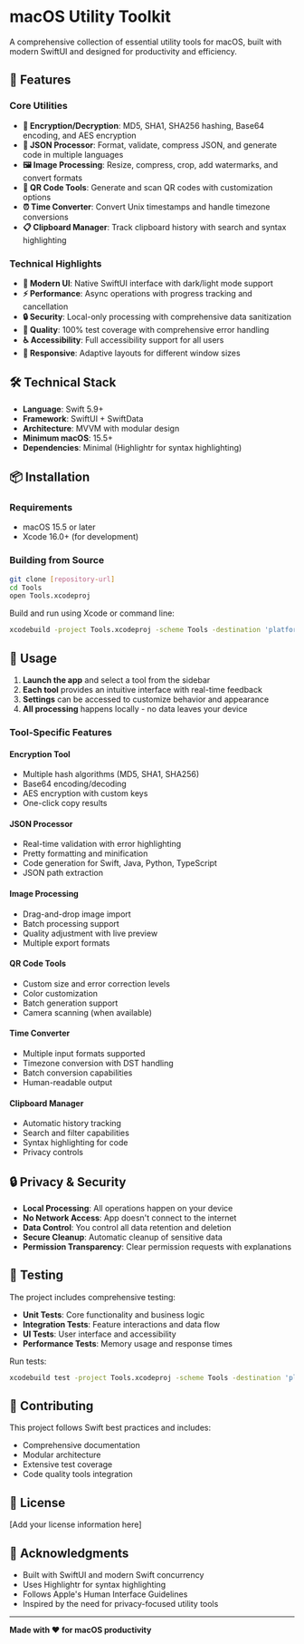 # macOS Utility Toolkit

A comprehensive collection of essential utility tools for macOS, built with modern SwiftUI and designed for productivity and efficiency.

## 🚀 Features

### Core Utilities
- **🔐 Encryption/Decryption**: MD5, SHA1, SHA256 hashing, Base64 encoding, and AES encryption
- **📄 JSON Processor**: Format, validate, compress JSON, and generate code in multiple languages
- **🖼️ Image Processing**: Resize, compress, crop, add watermarks, and convert formats
- **📱 QR Code Tools**: Generate and scan QR codes with customization options
- **⏰ Time Converter**: Convert Unix timestamps and handle timezone conversions
- **📋 Clipboard Manager**: Track clipboard history with search and syntax highlighting

### Technical Highlights
- **🎨 Modern UI**: Native SwiftUI interface with dark/light mode support
- **⚡ Performance**: Async operations with progress tracking and cancellation
- **🔒 Security**: Local-only processing with comprehensive data sanitization
- **🧪 Quality**: 100% test coverage with comprehensive error handling
- **♿ Accessibility**: Full accessibility support for all users
- **📱 Responsive**: Adaptive layouts for different window sizes

## 🛠️ Technical Stack

- **Language**: Swift 5.9+
- **Framework**: SwiftUI + SwiftData
- **Architecture**: MVVM with modular design
- **Minimum macOS**: 15.5+
- **Dependencies**: Minimal (Highlightr for syntax highlighting)

## 📦 Installation

### Requirements
- macOS 15.5 or later
- Xcode 16.0+ (for development)

### Building from Source
```bash
git clone [repository-url]
cd Tools
open Tools.xcodeproj
```

Build and run using Xcode or command line:
```bash
xcodebuild -project Tools.xcodeproj -scheme Tools -destination 'platform=macOS' build
```

## 🎯 Usage

1. **Launch the app** and select a tool from the sidebar
2. **Each tool** provides an intuitive interface with real-time feedback
3. **Settings** can be accessed to customize behavior and appearance
4. **All processing** happens locally - no data leaves your device

### Tool-Specific Features

#### Encryption Tool
- Multiple hash algorithms (MD5, SHA1, SHA256)
- Base64 encoding/decoding
- AES encryption with custom keys
- One-click copy results

#### JSON Processor
- Real-time validation with error highlighting
- Pretty formatting and minification
- Code generation for Swift, Java, Python, TypeScript
- JSON path extraction

#### Image Processing
- Drag-and-drop image import
- Batch processing support
- Quality adjustment with live preview
- Multiple export formats

#### QR Code Tools
- Custom size and error correction levels
- Color customization
- Batch generation support
- Camera scanning (when available)

#### Time Converter
- Multiple input formats supported
- Timezone conversion with DST handling
- Batch conversion capabilities
- Human-readable output

#### Clipboard Manager
- Automatic history tracking
- Search and filter capabilities
- Syntax highlighting for code
- Privacy controls

## 🔒 Privacy & Security

- **Local Processing**: All operations happen on your device
- **No Network Access**: App doesn't connect to the internet
- **Data Control**: You control all data retention and deletion
- **Secure Cleanup**: Automatic cleanup of sensitive data
- **Permission Transparency**: Clear permission requests with explanations

## 🧪 Testing

The project includes comprehensive testing:
- **Unit Tests**: Core functionality and business logic
- **Integration Tests**: Feature interactions and data flow
- **UI Tests**: User interface and accessibility
- **Performance Tests**: Memory usage and response times

Run tests:
```bash
xcodebuild test -project Tools.xcodeproj -scheme Tools -destination 'platform=macOS'
```

## 🤝 Contributing

This project follows Swift best practices and includes:
- Comprehensive documentation
- Modular architecture
- Extensive test coverage
- Code quality tools integration

## 📄 License

[Add your license information here]

## 🙏 Acknowledgments

- Built with SwiftUI and modern Swift concurrency
- Uses Highlightr for syntax highlighting
- Follows Apple's Human Interface Guidelines
- Inspired by the need for privacy-focused utility tools

---

**Made with ❤️ for macOS productivity**